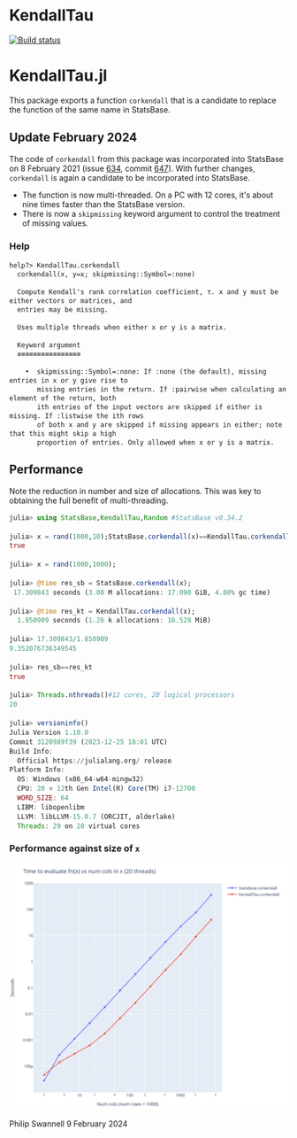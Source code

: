 # KendallTau

  [![Build status](https://github.com/PGS62/KendallTau.jl/workflows/CI/badge.svg)](https://github.com/PGS62/KendallTau.jl/actions?query=workflow%3ACI+branch%3Amain)

# KendallTau.jl

This package exports a function `corkendall` that is a candidate to replace the function of the same name in StatsBase.

## Update February 2024
The code of `corkendall` from this package was incorporated into StatsBase on 8 February 2021 (issue [634](https://github.com/JuliaStats/StatsBase.jl/issues/634), commit [647](https://github.com/JuliaStats/StatsBase.jl/commit/11ac5b596405367b3217d3d962e22523fef9bb0d)).
With further changes, `corkendall` is again a candidate to be incorporated into StatsBase.

- The function is now multi-threaded. On a PC with 12 cores, it's about nine times faster than the StatsBase version.
- There is now a `skipmissing` keyword argument to control the treatment of missing values.

### Help
```
help?> KendallTau.corkendall
  corkendall(x, y=x; skipmissing::Symbol=:none)

  Compute Kendall's rank correlation coefficient, τ. x and y must be either vectors or matrices, and
  entries may be missing.

  Uses multiple threads when either x or y is a matrix.

  Keyword argument
  ≡≡≡≡≡≡≡≡≡≡≡≡≡≡≡≡

    •  skipmissing::Symbol=:none: If :none (the default), missing entries in x or y give rise to
       missing entries in the return. If :pairwise when calculating an element of the return, both
       ith entries of the input vectors are skipped if either is missing. If :listwise the ith rows
       of both x and y are skipped if missing appears in either; note that this might skip a high
       proportion of entries. Only allowed when x or y is a matrix.
```

## Performance
Note the reduction in number and size of allocations. This was key to obtaining the full benefit of multi-threading.
```julia
julia> using StatsBase,KendallTau,Random #StatsBase v0.34.2

julia> x = rand(1000,10);StatsBase.corkendall(x)==KendallTau.corkendall(x)#compile
true

julia> x = rand(1000,1000);

julia> @time res_sb = StatsBase.corkendall(x);
 17.309843 seconds (3.00 M allocations: 17.090 GiB, 4.80% gc time)

julia> @time res_kt = KendallTau.corkendall(x);
  1.850909 seconds (1.26 k allocations: 16.528 MiB)

julia> 17.309843/1.850909
9.352076736349545

julia> res_sb==res_kt
true

julia> Threads.nthreads()#12 cores, 20 logical processors
20

julia> versioninfo()
Julia Version 1.10.0
Commit 3120989f39 (2023-12-25 18:01 UTC)
Build Info:
  Official https://julialang.org/ release
Platform Info:
  OS: Windows (x86_64-w64-mingw32)
  CPU: 20 × 12th Gen Intel(R) Core(TM) i7-12700
  WORD_SIZE: 64
  LIBM: libopenlibm
  LLVM: libLLVM-15.0.7 (ORCJIT, alderlake)
  Threads: 29 on 20 virtual cores
```

### Performance against size of `x`
<img width="800" alt="image" src="plots/KendallTau vs StatsBase corkendall speed on 12 core 20 thread.svg">


Philip Swannell
9 February 2024
